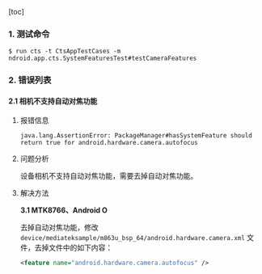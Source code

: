 [toc]

### 1. 测试命令

```shell
$ run cts -t CtsAppTestCases -m ndroid.app.cts.SystemFeaturesTest#testCameraFeatures
```

### 2. 错误列表

#### 2.1 相机不支持自动对焦功能

1. 报错信息

   ```
   java.lang.AssertionError: PackageManager#hasSystemFeature should return true for android.hardware.camera.autofocus
   ```

2. 问题分析

   设备相机不支持自动对焦功能，需要去掉自动对焦功能。

3. 解决方法

   **3.1 MTK8766、Android O**

   去掉自动对焦功能，修改 `device/mediateksample/m863u_bsp_64/android.hardware.camera.xml` 文件，去掉文件中的如下内容：

   ```xml
   <feature name="android.hardware.camera.autofocus" />
   ```

   
